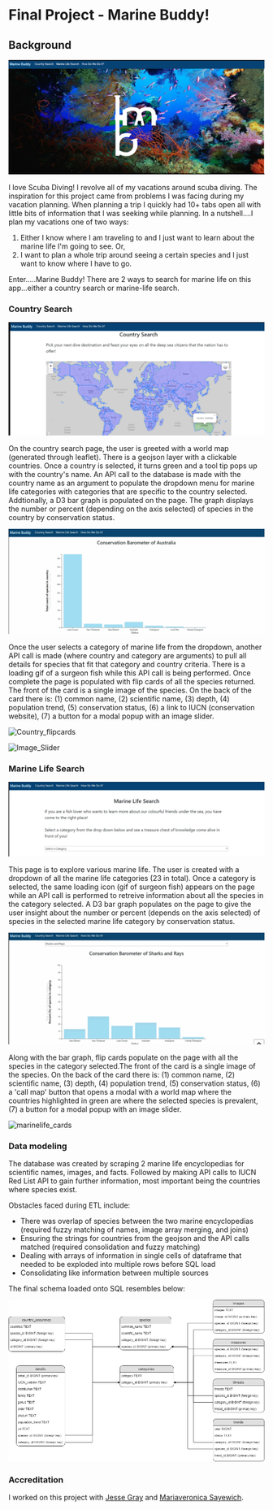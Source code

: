 # Final Project - Marine Buddy! 

## Background

![Home](rdImages/Home.png)

I love Scuba Diving! I revolve all of my vacations around scuba diving. The inspiration for this project came from problems I was facing during my vacation planning. When planning a trip I quickly had 10+ tabs open all with little bits of information that I was seeking while planning. In a nutshell....I plan my vacations one of two ways:

1) Either I know where I am traveling to and I just want to learn about the marine life I'm going to see. Or,
2) I want to plan a whole trip around seeing a certain species and I just want to know where I have to go.

Enter.....Marine Buddy! There are 2 ways to search for marine life on this app...either a country search or marine-life search.

### Country Search

![Country_select](rdImages/country_select.png)

On the country search page, the user is greeted with a world map (generated through leaflet). There is a geojson layer with a clickable countries. Once a country is selected, it turns green and a tool tip pops up with the country's name. An API call to the database is made with the country name as an argument to populate the dropdown menu for marine life categories with categories that are specific to the country selected. Addtionally, a D3 bar graph is populated on the page. The graph displays the number or percent (depending on the axis selected) of species in the country by conservation status. 

![Country_barometer](rdImages/country_barometer.gif)

Once the user selects a category of marine life from the dropdown, another API call is made (where country and category are arguments) to pull all details for species that fit that category and country criteria. There is a loading gif of a surgeon fish while this API call is being performed. Once complete the page is populated with flip cards of all the species returned. The front of the card is a single image of the species. On the back of the card there is: (1) common name, (2) scientific name, (3) depth, (4) population trend, (5) conservation status, (6) a link to IUCN (conservation website), (7) a button for a modal popup with an image slider.  

![Country_flipcards](rdImages/country_card_flip.gif)

![Image_Slider](Images/image_slider.gif)

### Marine Life Search

![Marine_life_search](rdImages/marine_life_search.png)

This page is to explore various marine life. The user is created with a dropdown of all the marine life categories (23 in total). Once a category is selected, the same loading icon (gif of surgeon fish) appears on the page while an API call is performed to retreive information about all the species in the category selected. A D3 bar graph populates on the page to give the user insight about the number or percent (depends on the axis selected) of species in the selected marine life category by conservation status. 

![marinelife_barometer](rdImages/marinelife_barometer.gif)

Along with the bar graph, flip cards populate on the page with all the species in the category selected.The front of the card is a single image of the species. On the back of the card there is: (1) common name, (2) scientific name, (3) depth, (4) population trend, (5) conservation status, (6) a 'call map' button that opens a modal with a world map where the countries highlighted in green are where the selected species is prevalent, (7) a button for a modal popup with an image slider.  

![marinelife_cards](rdImages/marinelife_cardflip.gif)

### Data modeling

The database was created by scraping 2 marine life encyclopedias for scientific names, images, and facts. Followed by making API calls to IUCN Red List API to gain further information, most important being the countries where species exist. 

Obstacles faced during ETL include:

* There was overlap of species between the two marine encyclopedias (required fuzzy matching of names, image array merging, and joins)
* Ensuring the strings for countries from the geojson and the API calls matched (required consolidation and fuzzy matching)
* Dealing with arrays of information in single cells of dataframe that needed to be exploded into multiple rows before SQL load
* Consolidating like information between multiple sources

The final schema loaded onto SQL resembles below:

![marinelife_cards](rdImages/FinalProjectSchema.png)

### Accreditation

I worked on this project with [Jesse Gray](https://github.com/jessewgray) and [Mariaveronica Sayewich](https://github.com/mvsayewich).

